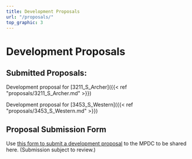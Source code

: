 ```yaml
---
title: Development Proposals
url: "/proposals/"
top_graphic: 3
---
```


# Development Proposals

## Submitted Proposals:
Development proposal for [3211_S_Archer]({{< ref "proposals/3211_S_Archer.md" >}})

Development proposal for [3453_S_Western]({{< ref "proposals/3453_S_Western.md" >}})

## Proposal Submission Form 
Use [this form to submit a development proposal](https://docs.google.com/forms/d/1z9vHkf7IIhb1-UEMIjt3tp8Jz9lk6h0gkQGd_1SDPrk/edit) to the MPDC to be shared here. (Submission subject to review.)